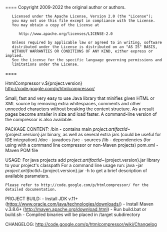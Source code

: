 ====
       Copyright 2009-2022 the original author or authors.

       Licensed under the Apache License, Version 2.0 (the "License");
       you may not use this file except in compliance with the License.
       You may obtain a copy of the License at

          http://www.apache.org/licenses/LICENSE-2.0

       Unless required by applicable law or agreed to in writing, software
       distributed under the License is distributed on an "AS IS" BASIS,
       WITHOUT WARRANTIES OR CONDITIONS OF ANY KIND, either express or implied.
       See the License for the specific language governing permissions and
       limitations under the License.
====

HtmlCompressor v.${project.version}
http://code.google.com/p/htmlcompressor/
	
Small, fast and very easy to use Java library that minifies given HTML or XML source by removing extra whitespaces, comments and other unneeded characters without breaking the content structure. As a result pages become smaller in size and load faster. A command-line version of the compressor is also available. 


PACKAGE CONTENT:
	/bin - contains main ${project.artifactId}-${project.version}.jar binary, 
			as well as several extra jars (could be useful for IDE integration)
	/doc - javadocs
	/src - sources
	/lib - dependencies (for using with a command line compressor or non-Maven projects)
	pom.xml - Maven POM file

USAGE:
	For java projects add ${project.artifactId}-${project.version}.jar library to your project's classpath
	For a command line usage run:
		java -jar ${project.artifactId}-${project.version}.jar -h
	to get a brief description of available parameters.
	
	Please refer to http://code.google.com/p/htmlcompressor/ for the detailed documentation.

PROJECT BUILD:
	- Install JDK v.11+ (https://www.oracle.com/java/technologies/downloads/)
	- Install Maven v.3.8.6+ (http://maven.apache.org/download.html)
	- Run build.bat or build.sh
	- Compiled binaries will be placed in /target subdirectory

CHANGELOG:
	http://code.google.com/p/htmlcompressor/wiki/Changelog
